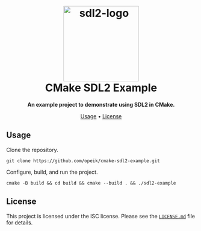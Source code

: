 <h1 align="center">
  <br>
  <img src="https://i.imgur.com/UQ4DFMq.png" alt="sdl2-logo" width="200"></a>
  <br>
    CMake SDL2 Example
  <br>
</h1>

<p align=center>
  <b> An example project to demonstrate using SDL2 in CMake. </b>
</p>

<p align="center">
  <a href="#usage">Usage</a> •
  <a href="#license">License</a>
</p>

## Usage
Clone the repository.
```
git clone https://github.com/opeik/cmake-sdl2-example.git
```
Configure, build, and run the project.
```
cmake -B build && cd build && cmake --build . && ./sdl2-example
```

## License
This project is licensed under the ISC license. Please see the [`LICENSE.md`](LICENSE.md)
file for details.
